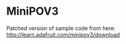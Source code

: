 MiniPOV3
========

Patched version of sample code from here: http://learn.adafruit.com/minipov3/download
